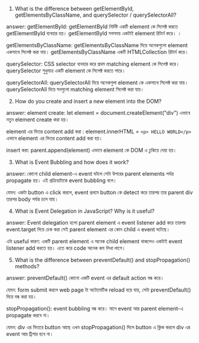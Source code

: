 1. What is the difference between getElementById, getElementsByClassName, and querySelector / querySelectorAll?

answer:
getElementById:
getElementById নির্দিষ্ট একটি element কে সিলেক্ট করতে getElementById ব্যবহার হয়। getElementById সবসময় একটাই element রিটার্ন করে। ।

getElementsByClassName:
getElementsByClassName দিয়ে অনেকগুলো element একসাথে সিলেক্ট করা যায়। getElementsByClassName একটি HTMLCollection রিটার্ন করে। 


querySelector:
CSS selector ব্যবহার করে প্রথম matching element কে সিলেক্ট করে। querySelector শুধুমাত্র একটি element কে সিলেক্ট করতে পারে। 


querySelectorAll:
querySelectorAll দিয়ে অনেকগুলা element কে একসাথে সিলেক্ট করা যায়।
querySelectorAll দিয়ে সবগুলো matching element সিলেক্ট করা যায়।










2. How do you create and insert a new element into the DOM?

answer:
element create:
let element = document.createElement("div") এভাবে নতুন element create করা হয়।

element এর ভিতর content add করা :
element.innerHTML = `<p> HELLO WORLD</p>` এভাবে element এর ভিতর content add করা হয়।

insert করা:
parent.append(element) এভাবে element কে DOM এ  ঢুকিয়ে দেয়া হয়।










3. What is Event Bubbling and how does it work?

answer:
কোনো child element-এ event ঘটলে সেটা উপরের parent elements পর্যন্ত propagate হয়।
এই প্রক্রিয়াটাকে event bubbling বলে।

যেমন: 
একটা button এ click করলে, event প্রথমে button কে detect করে  তারপর তার parent div তারপর body পর্যন্ত চলে যায়।  










4. What is Event Delegation in JavaScript? Why is it useful?

answer:
Event delegation হলো parent element এ event listener add করে তারপর event.target দিয়ে চেক করা সেই  parent element এর কোন child এ event ঘটেছে।

এটা useful কারণ:
একটি parent element এ অনেক child element থাকলেও একটাই event listener add করতে হয়।
এতে করে code অনেক কম লিখা লাগে।










5. What is the difference between preventDefault() and stopPropagation() methods?

answer:
preventDefault() কোনো একটি event এর default action বন্ধ করে।

যেমন: 
form submit করলে web page টা অটোমেটিক  reload হয়ে যায়, সেটা preventDefault() দিয়ে বন্ধ করা হয়। 


stopPropagation():
event bubbling বন্ধ করে। মানে event আর parent element-এ propagate করবে না।

যেমন: 
div এর ভিতরে button আছে এখন stopPropagation() দিলে button এ ক্লিক করলে div এর event আর ট্রিগার হবে না। 

